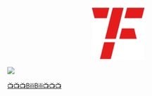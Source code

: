 <p align="center">
  <a href="https://github.com/FZaii">
    <img src="images/FZ-Logo.png" alt="Logo" width="120" height="120">
  </a>
</p>

![](https://github-readme-stats.vercel.app/api?username=FZaii)

[📺📺📺BiliBili📺📺📺](https://space.bilibili.com/1898517)
